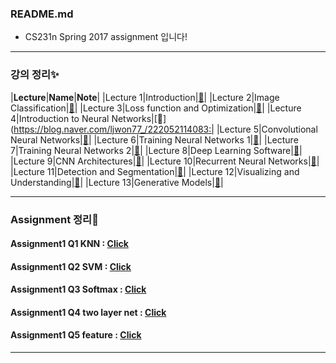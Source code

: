 ### README.md

 - CS231n Spring 2017 assignment 입니다!  
 
 ***
 ### 강의 정리✨
|__Lecture__|__Name__|__Note__|
|Lecture 1|Introduction|[📖](https://blog.naver.com/ljwon77_/222032524072)|
|Lecture 2|Image Classification|[📖](https://blog.naver.com/ljwon77_/222037832826)|
|Lecture 3|Loss function and Optimization|[📖](https://blog.naver.com/ljwon77_/222046271960)|
|Lecture 4|Introduction to Neural Networks|[📖](https://blog.naver.com/ljwon77_/222052114083:|
|Lecture 5|Convolutional Neural Networks|[📖](https://blog.naver.com/ljwon77_/222062160370)|
|Lecture 6|Training Neural Networks 1|[📖](https://blog.naver.com/ljwon77_/222070385083)|
|Lecture 7|Training Neural Networks 2|[📖](https://blog.naver.com/ljwon77_/222073819029)|
|Lecture 8|Deep Learning Software|[📖](https://blog.naver.com/ljwon77_/222206614144)|
|Lecture 9|CNN Architectures|[📖](https://blog.naver.com/ljwon77_/222207853818)|
|Lecture 10|Recurrent Neural Networks|[📖](https://blog.naver.com/ljwon77_/222208939587)|
|Lecture 11|Detection and Segmentation|[📖](https://blog.naver.com/ljwon77_/222218454848)|
|Lecture 12|Visualizing and Understanding|[📖](https://blog.naver.com/ljwon77_/222220046525)|
|Lecture 13|Generative Models|[📖](https://blog.naver.com/ljwon77_/222221257434)|
 ***

 
 ### Assignment 정리💫
 #### Assignment1 Q1 KNN : [Click](https://blog.naver.com/ljwon77_/222139197263)
 #### Assignment1 Q2 SVM : [Click](https://blog.naver.com/ljwon77_/222139728144)
 #### Assignment1 Q3 Softmax : [Click](https://blog.naver.com/ljwon77_/222139994988)
 #### Assignment1 Q4 two layer net : [Click](https://blog.naver.com/ljwon77_/222140068840)
 #### Assignment1 Q5 feature : [Click](https://blog.naver.com/ljwon77_/222140131404)
 ***

